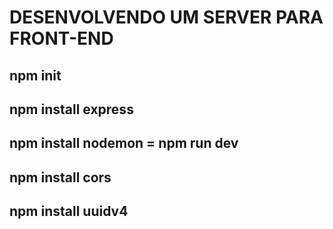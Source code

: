 # DESENVOLVENDO UM SERVER PARA FRONT-END
## npm init 
## npm install express 
## npm install nodemon = npm run dev
## npm install cors
## npm install uuidv4

